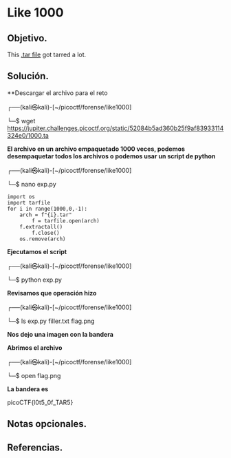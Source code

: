 
# Like 1000

## Objetivo.

This [.tar file](https://jupiter.challenges.picoctf.org/static/52084b5ad360b25f9af83933114324e0/1000.tar) got tarred a lot.

## Solución.

**Descargar el archivo para el reto

┌──(kali㉿kali)-[~/picoctf/forense/like1000]

└─$ wget https://jupiter.challenges.picoctf.org/static/52084b5ad360b25f9af83933114324e0/1000.ta

**El archivo en un archivo empaquetado 1000 veces, podemos desempaquetar todos los archivos o podemos usar un script de python**

┌──(kali㉿kali)-[~/picoctf/forense/like1000]

└─$ nano exp.py

	import os
	import tarfile
	for i in range(1000,0,-1):
		arch = f"{i}.tar"  
            f = tarfile.open(arch)
		f.extractall()
            f.close()
		os.remove(arch)

**Ejecutamos el script**

┌──(kali㉿kali)-[~/picoctf/forense/like1000]

└─$ python exp.py

**Revisamos que operación hizo**

┌──(kali㉿kali)-[~/picoctf/forense/like1000]

└─$ ls
exp.py  filler.txt  flag.png


**Nos dejo una imagen con la bandera**

**Abrimos el archivo**

┌──(kali㉿kali)-[~/picoctf/forense/like1000]

└─$ open flag.png 

**La bandera es**

picoCTF{l0t5_0f_TAR5}

## Notas opcionales.

## Referencias.